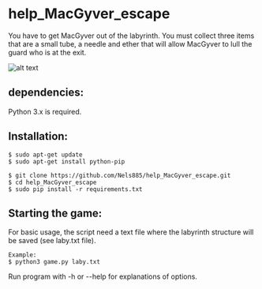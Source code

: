 # help_MacGyver_escape

You have to get MacGyver out of the labyrinth.
You must collect three items that are a small tube,
a needle and ether that will allow MacGyver to lull
the guard who is at the exit.

![alt text](https://github.com/Nels885/help_MacGyver_escape/tree/master/pictures/game_screenshot.png)

## dependencies:
Python 3.x is required.

## Installation:

    $ sudo apt-get update
    $ sudo apt-get install python-pip

    $ git clone https://github.com/Nels885/help_MacGyver_escape.git
    $ cd help_MacGyver_escape
    $ sudo pip install -r requirements.txt
    
## Starting the game:
For basic usage, the script need a text file where 
the labyrinth structure will be saved (see laby.txt file).

    Example:
    $ python3 game.py laby.txt
    
Run program with -h or --help for explanations of options.